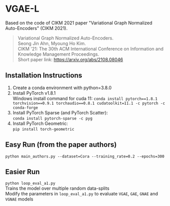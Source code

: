 # VGAE-L



Based on the code of CIKM 2021 paper "Variational Graph Normalized Auto-Encoders" (CIKM 2021).
> Variational Graph Normalized Auto-Encoders.  
> Seong Jin Ahn, Myoung Ho Kim.  
> CIKM '21: The 30th ACM International Conference on Information and Knowledge Management Proceedings.  
> Short paper link: https://arxiv.org/abs/2108.08046

## Installation Instructions

1. Create a conda environment with python=3.8.0
2. Install PyTorch v1.8.1 \
Windows install command for cuda 11: `conda install pytorch==1.8.1 torchvision==0.9.1 torchaudio==0.8.1 cudatoolkit=11.1 -c pytorch -c conda-forge`
3. Install PyTorch Sparse (and PyTorch Scatter): \
`conda install pytorch-sparse -c pyg`
4. Install PyTorch Geometric: \
`pip install torch-geometric`

## Easy Run (from the paper authors)
`python main_authors.py --dataset=Cora --training_rate=0.2 --epochs=300`

## Easier Run
`python loop_eval_a1.py`\
Trains the model over multiple random data-splits \
Modify the parameters in `loop_eval_a1.py` to evaluate `VGAE`, `GAE`, `GNAE` and `VGNAE` models
